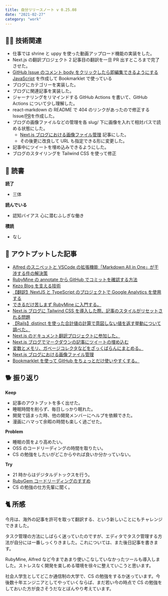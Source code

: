 ```yaml
---
title: 自分リリースノート v 0.25.08
date: "2021-02-27"
category: "work"
---
```


## 👨‍💻 技術関連

- 仕事では shrine と uppy を使った動画アップロード機能の実装をした。
- Next.js の翻訳プロジェクト 2 記事目の翻訳を一旦 PR 出すところまで完了させた。
- [GitHub Issue のコメント body をクリックしたら即編集できるようにする JavaScript](https://gist.github.com/kenzoukenzou/7f0681cd33230c63c338df5faeaaa044) を作成して Bookmarklet で使っている
- ブログにカテゴリーを実装した。
- ブログに関連記事を実装した。
- ジャーナリングをリマインドする GitHub Actions を書いて、GitHub Actions について少し理解した。
- react-markdown の README で 404 のリンクがあったので修正する Issue/[PR](https://github.com/remarkjs/react-markdown/pull/543)を作成した。
- ブログの画像ファイルなどの管理を各 slug/ 下に画像を入れて相対パスで読める状態にした。
  - [Next.js ブログにおける画像ファイル管理](https://kenzoblog.vercel.app/posts/nextjs-blog-asset) 記事にした。
  - その後更に改良して URL も指定できる形に変更した。
- 記事中にツイートを埋め込みできるようにした。
- ブログのスタイリングを Tailwind CSS を使って修正

## 📕 読書

**読了**

- 三体

**読んでいる**

- 認知バイアス 心に潜むふしぎな働き

**積読**

- なし

## 📝 アウトプットした記事

- [Alfred のスニペットと VSCode の拡張機能「Markdown All in One」が干渉する件の解決策](https://kenzoblog.vercel.app/posts/alfred-conflicts-vscode-extension)
- [RubyMine の annotate から GitHub でコミットを確認する方法](https://kenzoblog.vercel.app/posts/rubymine-to-github)
- [Kezo Blog を支える技術](https://kenzoblog.vercel.app/posts/blog-dev-stack)
- [【翻訳】NextJS と TypeScript のプロジェクトで Google Analytics を使用する](https://kenzoblog.vercel.app/posts/next-ga)
- [できるだけ苦しまず RubyMine に入門する。](https://kenzoblog.vercel.app/posts/rubymine-catch-up)
- [Next.js ブログに Tailwind CSS を導入した際、記事のスタイルがリセットされる問題](https://kenzoblog.vercel.app/posts/update-style-with-tailwind)
- [【Rails】distinct を使った合計値の計算で意図しない値を返す挙動について調べた。](https://kenzoblog.vercel.app/posts/rails-scope-distinct)
- [Next.js のドキュメント翻訳プロジェクトに参加した。](https://kenzoblog.vercel.app/posts/next-doc-translation)
- [Next.js ブログでマークダウンの記事にツイートの埋め込む](https://kenzoblog.vercel.app/posts/tweet-embed-nextjs)
- [変数とメモリ、ガベージコレクタなどをざっくばらんにまとめる。](https://kenzoblog.vercel.app/posts/var-and-memory)
- [Next.js ブログにおける画像ファイル管理](https://kenzoblog.vercel.app/posts/nextjs-blog-asset)
- [Bookmarklet を使って GitHub をちょっとだけ使いやすくする。](https://kenzoblog.vercel.app/posts/bookmarklet)

## 🐕 振り返り

**Keep**

- 記事のアウトプットを多く出せた。
- 睡眠時間を削らず、毎日しっかり眠れた。
- 開発で詰まった時、他の開発メンバーにヘルプを依頼できた。
- 漫画にハマって余暇の時間も楽しく過ごせた。

**Problem**

- 睡眠の質をより高めたい。
- OSS のコードリーディングの時間を取りたい。
- CS の勉強をしたいがどこからやれば良いか分かっていない。

**Try**

- 21 時からはデジタルデトックスを行う。
- [RubyGem コードリーディングのすすめ](https://blog.freedom-man.com/try-rubygem-codereading)
- CS の勉強の仕方先輩に聞く。

## 🐈 所感

今月は、海外の記事を許可を取って翻訳する、という新しいことにもチャレンジできました。

タスク管理の方法にしばらく迷っていたのですが、エディタでタスク管理する方法が自分には一番しっくりきました。これについては、また後日記事を書きます。

RubyMine, Alfred など今まであまり使いこなしていなかったツールも導入しました。ストレスなく開発を楽しめる環境を徐々に整えていこうと思います。

社会人学生としてどこか通信制の大学で、CS の勉強をするか迷っています。今後数十年エンジニアとしてやっていくならば、まだ若い今の時点で CS の勉強をしておいた方が良さそうだなとぼんやり考えています。
